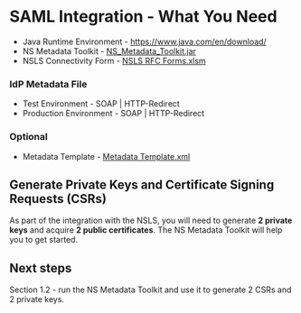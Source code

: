 # SAML Integration - What You Need

* Java Runtime Environment - https://www.java.com/en/download/
* NS Metadata Toolkit - [NS_Metadata_Toolkit.jar](https://github.com/Digital-Platform-Services/Nova-Scotia-Login-Service/raw/master/Metadata%20Toolkit/NS_Metadata_Toolkit.jar)	
* NSLS Connectivity Form - [NSLS RFC Forms.xlsm](https://github.com/Digital-Platform-Services/Nova-Scotia-Login-Service/raw/master/Forms/NSLS%20-%20RFC%20Forms.xlsm)

### IdP Metadata File
* Test Environment - SOAP | HTTP-Redirect
* Production Environment - SOAP | HTTP-Redirect

### Optional 
* Metadata Template - [Metadata Template.xml](https://github.com/Digital-Platform-Services/Nova-Scotia-Login-Service/blob/master/Metadata%20Template/Metadata%20Template.xml)

## Generate Private Keys and Certificate Signing Requests (CSRs)
As part of the integration with the NSLS, you will need to generate **2 private keys** and acquire **2 public certificates**. The NS Metadata Toolkit will help you to get started.

## Next steps
Section 1.2 - run the NS Metadata Toolkit and use it to generate 2 CSRs and 2 private keys.
